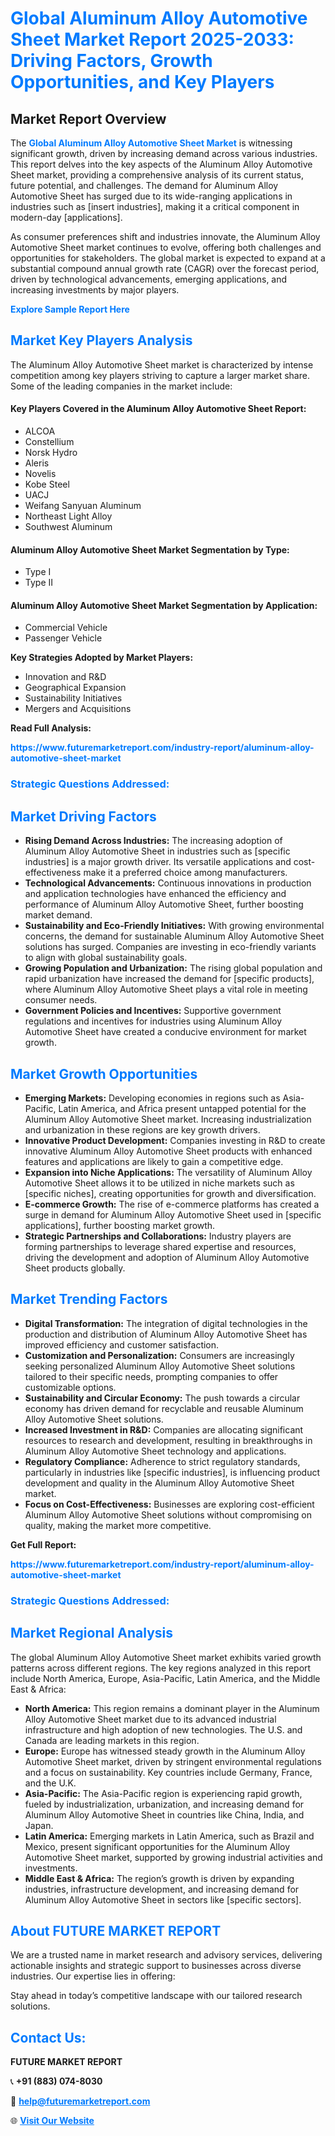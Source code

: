 <h1 style="color: #007BFF;">Global Aluminum Alloy Automotive Sheet Market Report 2025-2033: Driving Factors, Growth Opportunities, and Key Players</h1>

<section id="overview">
<h2>Market Report Overview</h2>
<p>The <a href="https://www.futuremarketreport.com/industry-report/aluminum-alloy-automotive-sheet-market" style="color: #007BFF; text-decoration: none;"><strong>Global Aluminum Alloy Automotive Sheet Market</strong></a> is witnessing significant growth, driven by increasing demand across various industries. This report delves into the key aspects of the Aluminum Alloy Automotive Sheet market, providing a comprehensive analysis of its current status, future potential, and challenges. The demand for Aluminum Alloy Automotive Sheet has surged due to its wide-ranging applications in industries such as [insert industries], making it a critical component in modern-day [applications].</p>
<p>As consumer preferences shift and industries innovate, the Aluminum Alloy Automotive Sheet market continues to evolve, offering both challenges and opportunities for stakeholders. The global market is expected to expand at a substantial compound annual growth rate (CAGR) over the forecast period, driven by technological advancements, emerging applications, and increasing investments by major players.</p>
</section>

<section id="overview">
<p><a href="https://www.futuremarketreport.com/request-sample/reportId=85765" style="color: #007BFF; text-decoration: none;"><strong>Explore Sample Report Here</strong></a></p>
</section>

<section id="key-players">
<h2 style="color: #007BFF;">Market Key Players Analysis</h2>
<p>The Aluminum Alloy Automotive Sheet market is characterized by intense competition among key players striving to capture a larger market share. Some of the leading companies in the market include:</p>
<h4>Key Players Covered in the Aluminum Alloy Automotive Sheet Report:</h4>
<ul><li>ALCOA</li><li>Constellium</li><li>Norsk Hydro</li><li>Aleris</li><li>Novelis</li><li>Kobe Steel</li><li>UACJ</li><li>Weifang Sanyuan Aluminum</li><li>Northeast Light Alloy</li><li>Southwest Aluminum</li></ul>
<h4>Aluminum Alloy Automotive Sheet Market Segmentation by Type:</h4>
<ul><li>Type I</li><li>Type II</li></ul>

<h4>Aluminum Alloy Automotive Sheet Market Segmentation by Application:</h4>
<ul><li>Commercial Vehicle</li><li>Passenger Vehicle</li></ul>
<p><strong>Key Strategies Adopted by Market Players:</strong></p>
<ul>
<li>Innovation and R&D</li>
<li>Geographical Expansion</li>
<li>Sustainability Initiatives</li>
<li>Mergers and Acquisitions</li>
</ul>
</section>

<section>
<p><strong>Read Full Analysis: </strong></p><a href="https://www.futuremarketreport.com/industry-report/aluminum-alloy-automotive-sheet-market" style="color: #007BFF; text-decoration: none;"><strong>https://www.futuremarketreport.com/industry-report/aluminum-alloy-automotive-sheet-market</strong></a>
<h3 style="color: #007BFF;">Strategic Questions Addressed:</h3>
</section>

<section id="driving-factors">
<h2 style="color: #007BFF;">Market Driving Factors</h2>
<ul>
<li><strong>Rising Demand Across Industries:</strong> The increasing adoption of Aluminum Alloy Automotive Sheet in industries such as [specific industries] is a major growth driver. Its versatile applications and cost-effectiveness make it a preferred choice among manufacturers.</li>
<li><strong>Technological Advancements:</strong> Continuous innovations in production and application technologies have enhanced the efficiency and performance of Aluminum Alloy Automotive Sheet, further boosting market demand.</li>
<li><strong>Sustainability and Eco-Friendly Initiatives:</strong> With growing environmental concerns, the demand for sustainable Aluminum Alloy Automotive Sheet solutions has surged. Companies are investing in eco-friendly variants to align with global sustainability goals.</li>
<li><strong>Growing Population and Urbanization:</strong> The rising global population and rapid urbanization have increased the demand for [specific products], where Aluminum Alloy Automotive Sheet plays a vital role in meeting consumer needs.</li>
<li><strong>Government Policies and Incentives:</strong> Supportive government regulations and incentives for industries using Aluminum Alloy Automotive Sheet have created a conducive environment for market growth.</li>
</ul>
</section>

<section id="growth-opportunities">
<h2 style="color: #007BFF;">Market Growth Opportunities</h2>
<ul>
<li><strong>Emerging Markets:</strong> Developing economies in regions such as Asia-Pacific, Latin America, and Africa present untapped potential for the Aluminum Alloy Automotive Sheet market. Increasing industrialization and urbanization in these regions are key growth drivers.</li>
<li><strong>Innovative Product Development:</strong> Companies investing in R&D to create innovative Aluminum Alloy Automotive Sheet products with enhanced features and applications are likely to gain a competitive edge.</li>
<li><strong>Expansion into Niche Applications:</strong> The versatility of Aluminum Alloy Automotive Sheet allows it to be utilized in niche markets such as [specific niches], creating opportunities for growth and diversification.</li>
<li><strong>E-commerce Growth:</strong> The rise of e-commerce platforms has created a surge in demand for Aluminum Alloy Automotive Sheet used in [specific applications], further boosting market growth.</li>
<li><strong>Strategic Partnerships and Collaborations:</strong> Industry players are forming partnerships to leverage shared expertise and resources, driving the development and adoption of Aluminum Alloy Automotive Sheet products globally.</li>
</ul>
</section>

<section id="trending-factors">
<h2 style="color: #007BFF;">Market Trending Factors</h2>
<ul>
<li><strong>Digital Transformation:</strong> The integration of digital technologies in the production and distribution of Aluminum Alloy Automotive Sheet has improved efficiency and customer satisfaction.</li>
<li><strong>Customization and Personalization:</strong> Consumers are increasingly seeking personalized Aluminum Alloy Automotive Sheet solutions tailored to their specific needs, prompting companies to offer customizable options.</li>
<li><strong>Sustainability and Circular Economy:</strong> The push towards a circular economy has driven demand for recyclable and reusable Aluminum Alloy Automotive Sheet solutions.</li>
<li><strong>Increased Investment in R&D:</strong> Companies are allocating significant resources to research and development, resulting in breakthroughs in Aluminum Alloy Automotive Sheet technology and applications.</li>
<li><strong>Regulatory Compliance:</strong> Adherence to strict regulatory standards, particularly in industries like [specific industries], is influencing product development and quality in the Aluminum Alloy Automotive Sheet market.</li>
<li><strong>Focus on Cost-Effectiveness:</strong> Businesses are exploring cost-efficient Aluminum Alloy Automotive Sheet solutions without compromising on quality, making the market more competitive.</li>
</ul>
</section>

<section>
<p><strong>Get Full Report: </strong></p><a href="https://www.futuremarketreport.com/industry-report/aluminum-alloy-automotive-sheet-market" style="color: #007BFF; text-decoration: none;"><strong>https://www.futuremarketreport.com/industry-report/aluminum-alloy-automotive-sheet-market</strong></a>
<h3 style="color: #007BFF;">Strategic Questions Addressed:</h3>
</section>


<section id="regional-analysis">
<h2 style="color: #007BFF;">Market Regional Analysis</h2>
<p>The global Aluminum Alloy Automotive Sheet market exhibits varied growth patterns across different regions. The key regions analyzed in this report include North America, Europe, Asia-Pacific, Latin America, and the Middle East & Africa:</p>
<ul>
<li><strong>North America:</strong> This region remains a dominant player in the Aluminum Alloy Automotive Sheet market due to its advanced industrial infrastructure and high adoption of new technologies. The U.S. and Canada are leading markets in this region.</li>
<li><strong>Europe:</strong> Europe has witnessed steady growth in the Aluminum Alloy Automotive Sheet market, driven by stringent environmental regulations and a focus on sustainability. Key countries include Germany, France, and the U.K.</li>
<li><strong>Asia-Pacific:</strong> The Asia-Pacific region is experiencing rapid growth, fueled by industrialization, urbanization, and increasing demand for Aluminum Alloy Automotive Sheet in countries like China, India, and Japan.</li>
<li><strong>Latin America:</strong> Emerging markets in Latin America, such as Brazil and Mexico, present significant opportunities for the Aluminum Alloy Automotive Sheet market, supported by growing industrial activities and investments.</li>
<li><strong>Middle East & Africa:</strong> The region’s growth is driven by expanding industries, infrastructure development, and increasing demand for Aluminum Alloy Automotive Sheet in sectors like [specific sectors].</li>
</ul>
</section>

<footer>
<h2 style="color: #007BFF;">About FUTURE MARKET REPORT</h2>
<p>We are a trusted name in market research and advisory services, delivering actionable insights and strategic support to businesses across diverse industries. Our expertise lies in offering:</p>

<p>Stay ahead in today’s competitive landscape with our tailored research solutions.</p>

<h2 style="color: #007BFF;">Contact Us:</h2>
<p><strong>FUTURE MARKET REPORT</strong></p>
<p>📞 <strong>+91 (883) 074-8030</strong></p>
<p>📧 <strong><a href="mailto:help@futuremarketreport.com" style="color: #007BFF;">help@futuremarketreport.com</a></strong></p>
<p>🌐 <strong><a href="https://www.futuremarketreport.com/" style="color: #007BFF;">Visit Our Website</a></strong></p>
</footer>